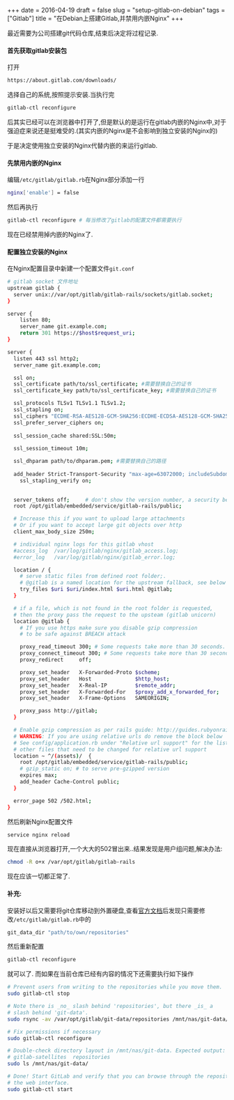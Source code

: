 +++
date = 2016-04-19
draft = false
slug = "setup-gitlab-on-debian"
tags = ["Gitlab"]
title = "在Debian上搭建Gitlab,并禁用内嵌Nginx"
+++

最近需要为公司搭建git代码仓库,结束后决定将过程记录.

#### 首先获取gitlab安装包
打开
```bash
https://about.gitlab.com/downloads/
```
选择自己的系统,按照提示安装.当执行完
```bash
gitlab-ctl reconfigure
```
后其实已经可以在浏览器中打开了,但是默认的是运行在gitlab内嵌的Nginx中,对于强迫症来说还是挺难受的.(其实内嵌的Nginx是不会影响到独立安装的Nginx的)

于是决定使用独立安装的Nginx代替内嵌的来运行gitlab.

#### 先禁用内嵌的Nginx
编辑`/etc/gitlab/gitlab.rb`在Nginx部分添加一行
```bash
nginx['enable'] = false
```

然后再执行
```bash
gitlab-ctl reconfigure # 每当修改了gitlab的配置文件都需要执行
```
现在已经禁用掉内嵌的Nginx了.
#### 配置独立安装的Nginx
在Nginx配置目录中新建一个配置文件`git.conf`
```bash
# gitlab socket 文件地址
upstream gitlab {
  server unix://var/opt/gitlab/gitlab-rails/sockets/gitlab.socket;
}

server {
    listen 80;
    server_name git.example.com;
    return 301 https://$host$request_uri;
}

server {
  listen 443 ssl http2;
  server_name git.example.com;

  ssl on;
  ssl_certificate path/to/ssl_certificate; #需要替换自己的证书
  ssl_certificate_key path/to/ssl_certificate_key; #需要替换自己的证书

  ssl_protocols TLSv1 TLSv1.1 TLSv1.2;
  ssl_stapling on;
  ssl_ciphers "ECDHE-RSA-AES128-GCM-SHA256:ECDHE-ECDSA-AES128-GCM-SHA256:ECDHE-RSA-AES256-GCM-SHA384:ECDHE-ECDSA-AES256-GCM-SHA384:ECDHE-RSA-AES128-SHA256:ECDHE-ECDSA-AES128-SHA256:ECDHE-RSA-AES128-SHA:ECDHE-ECDSA-AES128-SHA:ECDHE-RSA-AES256-SHA384:ECDHE-ECDSA-AES256-SHA384:ECDHE-RSA-AES256-SHA:ECDHE-ECDSA-AES256-SHA:AES128-GCM-SHA256:AES256-GCM-SHA384:AES128-SHA256:AES256-SHA256:AES128-SHA:AES256-SHA:AES:CAMELLIA:DES-CBC3-SHA:!aNULL:!eNULL:!EXPORT:!DES:!RC4:!MD5:!PSK:!aECDH:!EDH-DSS-DES-CBC3-SHA:!EDH-RSA-DES-CBC3-SHA:!KRB5-DES-CBC3-SHA";
  ssl_prefer_server_ciphers on;
  
  ssl_session_cache shared:SSL:50m;
  
  ssl_session_timeout 10m;

  ssl_dhparam path/to/dhparam.pem; #需要替换自己的路径
  
  add_header Strict-Transport-Security "max-age=63072000; includeSubdomains; preload";
    ssl_stapling_verify on;
  

  server_tokens off;     # don't show the version number, a security best practice
  root /opt/gitlab/embedded/service/gitlab-rails/public;

  # Increase this if you want to upload large attachments
  # Or if you want to accept large git objects over http
  client_max_body_size 250m;

  # individual nginx logs for this gitlab vhost
  #access_log  /var/log/gitlab/nginx/gitlab_access.log;
  #error_log   /var/log/gitlab/nginx/gitlab_error.log;

  location / {
    # serve static files from defined root folder;.
    # @gitlab is a named location for the upstream fallback, see below
    try_files $uri $uri/index.html $uri.html @gitlab;
  }

  # if a file, which is not found in the root folder is requested,
  # then the proxy pass the request to the upsteam (gitlab unicorn)
  location @gitlab {
    # If you use https make sure you disable gzip compression 
    # to be safe against BREACH attack

    proxy_read_timeout 300; # Some requests take more than 30 seconds.
    proxy_connect_timeout 300; # Some requests take more than 30 seconds.
    proxy_redirect     off;

    proxy_set_header   X-Forwarded-Proto $scheme;
    proxy_set_header   Host              $http_host;
    proxy_set_header   X-Real-IP         $remote_addr;
    proxy_set_header   X-Forwarded-For   $proxy_add_x_forwarded_for;
    proxy_set_header   X-Frame-Options   SAMEORIGIN;

    proxy_pass http://gitlab;
  }

  # Enable gzip compression as per rails guide: http://guides.rubyonrails.org/asset_pipeline.html#gzip-compression
  # WARNING: If you are using relative urls do remove the block below
  # See config/application.rb under "Relative url support" for the list of
  # other files that need to be changed for relative url support
  location ~ ^/(assets)/  {
    root /opt/gitlab/embedded/service/gitlab-rails/public;
    # gzip_static on; # to serve pre-gzipped version
    expires max;
    add_header Cache-Control public;
  }

  error_page 502 /502.html;
}
```
然后刷新Nginx配置文件
```bash
service nginx reload
```
现在直接从浏览器打开,一个大大的502冒出来..结果发现是用户组问题,解决办法:
```bash
chmod -R o+x /var/opt/gitlab/gitlab-rails
```
现在应该一切都正常了.

#### 补充:
安装好以后又需要将git仓库移动到外置硬盘,查看[官方文档](https://gitlab.com/gitlab-org/omnibus-gitlab/blob/master/doc/settings/configuration.md)后发现只需要修改`/etc/gitlab/gitlab.rb`中的
```bash
git_data_dir "path/to/own/repositories"
```
然后重新配置
```bash
gitlab-ctl reconfigure
```
就可以了.
而如果在当前仓库已经有内容的情况下还需要执行如下操作
```bash
# Prevent users from writing to the repositories while you move them.
sudo gitlab-ctl stop

# Note there is _no_ slash behind 'repositories', but there _is_ a
# slash behind 'git-data'.
sudo rsync -av /var/opt/gitlab/git-data/repositories /mnt/nas/git-data/

# Fix permissions if necessary
sudo gitlab-ctl reconfigure

# Double-check directory layout in /mnt/nas/git-data. Expected output:
# gitlab-satellites  repositories
sudo ls /mnt/nas/git-data/

# Done! Start GitLab and verify that you can browse through the repositories in
# the web interface.
sudo gitlab-ctl start
```